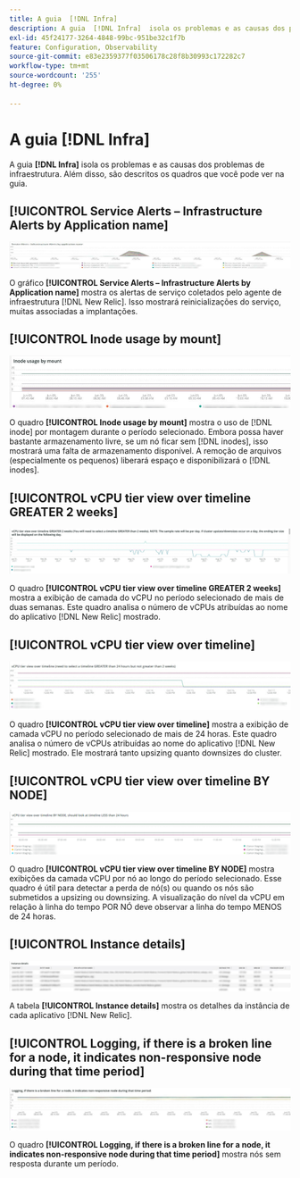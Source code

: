 ```yaml
---
title: A guia  [!DNL Infra]
description: A guia  [!DNL Infra]  isola os problemas e as causas dos problemas de infraestrutura.
exl-id: 45f24177-3264-4848-99bc-951be32c1f7b
feature: Configuration, Observability
source-git-commit: e83e2359377f03506178c28f8b30993c172282c7
workflow-type: tm+mt
source-wordcount: '255'
ht-degree: 0%

---
```


# A guia [!DNL Infra]

A guia **[!DNL Infra]** isola os problemas e as causas dos problemas de infraestrutura. Além disso, são descritos os quadros que você pode ver na guia.

## [!UICONTROL Service Alerts – Infrastructure Alerts by Application name]

![Alertas de serviço](../../assets/tools/observation-for-adobe-commerce/service-alerts.jpg)

O gráfico **[!UICONTROL Service Alerts – Infrastructure Alerts by Application name]** mostra os alertas de serviço coletados pelo agente de infraestrutura [!DNL New Relic]. Isso mostrará reinicializações do serviço, muitas associadas a implantações.

## [!UICONTROL Inode usage by mount]

![Uso do nó por montagem](../../assets/tools/observation-for-adobe-commerce/inode-usage-mount.jpg)

O quadro **[!UICONTROL Inode usage by mount]** mostra o uso de [!DNL inode] por montagem durante o período selecionado. Embora possa haver bastante armazenamento livre, se um nó ficar sem [!DNL inodes], isso mostrará uma falta de armazenamento disponível. A remoção de arquivos (especialmente os pequenos) liberará espaço e disponibilizará o [!DNL inodes].

## [!UICONTROL vCPU tier view over timeline GREATER 2 weeks]

![Exibição da camada vCPU na linha do tempo MAIOR que 2 semanas](../../assets/tools/observation-for-adobe-commerce/vCPU-tier.jpg)

O quadro **[!UICONTROL vCPU tier view over timeline GREATER 2 weeks]** mostra a exibição de camada do vCPU no período selecionado de mais de duas semanas. Este quadro analisa o número de vCPUs atribuídas ao nome do aplicativo [!DNL New Relic] mostrado.

## [!UICONTROL vCPU tier view over timeline]

![Exibição de camada do vCPU na linha do tempo](../../assets/tools/observation-for-adobe-commerce/vcpu-tier-24.jpg)

O quadro **[!UICONTROL vCPU tier view over timeline]** mostra a exibição de camada vCPU no período selecionado de mais de 24 horas. Este quadro analisa o número de vCPUs atribuídas ao nome do aplicativo [!DNL New Relic] mostrado. Ele mostrará tanto upsizing quanto downsizes do cluster.

## [!UICONTROL vCPU tier view over timeline BY NODE]

![Exibição da camada vCPU na linha do tempo por NÓ](../../assets/tools/observation-for-adobe-commerce/infra_by_node.png)

O quadro **[!UICONTROL vCPU tier view over timeline BY NODE]** mostra exibições da camada vCPU por nó ao longo do período selecionado. Esse quadro é útil para detectar a perda de nó(s) ou quando os nós são submetidos a upsizing ou downsizing. A visualização do nível da vCPU em relação à linha do tempo POR NÓ deve observar a linha do tempo MENOS de 24 horas.

## [!UICONTROL Instance details]

![Detalhes da instância](../../assets/tools/observation-for-adobe-commerce/instance-details.jpg)

A tabela **[!UICONTROL Instance details]** mostra os detalhes da instância de cada aplicativo [!DNL New Relic].

## [!UICONTROL Logging, if there is a broken line for a node, it indicates non-responsive node during that time period]

![nó não responsivo](../../assets/tools/observation-for-adobe-commerce/non-responsive-node.jpg)

O quadro **[!UICONTROL Logging, if there is a broken line for a node, it indicates non-responsive node during that time period]** mostra nós sem resposta durante um período.
